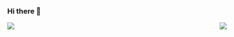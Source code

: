 ### Hi there 👋

<a href="https://github.com/ASHUdev05">
  <img align="left" src="https://github-readme-stats.vercel.app/api?username=ASHUdev05&count_private=true&show_icons=true&theme=radical&bg_color=0d1117">
  <img align="right" src="https://github-readme-stats.vercel.app/api/top-langs/?username=ASHUdev05&count_private=true&show_icons=true&theme=radical&bg_color=0d1117">
  
</a>

<!--
**ASHUdev05/ASHUdev05** is a ✨ _special_ ✨ repository because its `README.md` (this file) appears on your GitHub profile.

Here are some ideas to get you started:

- 🔭 I’m currently working on ...
- 🌱 I’m currently learning ...
- 👯 I’m looking to collaborate on ...
- 🤔 I’m looking for help with ...
- 💬 Ask me about ...
- 📫 How to reach me: ...
- 😄 Pronouns: ...
- ⚡ Fun fact: ...
-->
